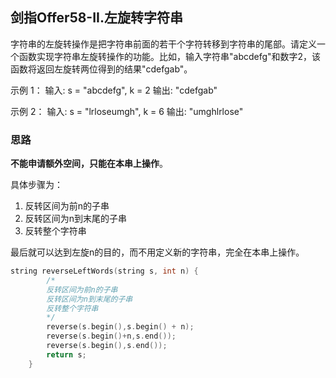## 剑指Offer58-II.左旋转字符串

字符串的左旋转操作是把字符串前面的若干个字符转移到字符串的尾部。请定义一个函数实现字符串左旋转操作的功能。比如，输入字符串"abcdefg"和数字2，该函数将返回左旋转两位得到的结果"cdefgab"。

示例 1：
输入: s = "abcdefg", k = 2
输出: "cdefgab"

示例 2：
输入: s = "lrloseumgh", k = 6
输出: "umghlrlose"

### 思路

**不能申请额外空间，只能在本串上操作**。

具体步骤为：

1. 反转区间为前n的子串
2. 反转区间为n到末尾的子串
3. 反转整个字符串

最后就可以达到左旋n的目的，而不用定义新的字符串，完全在本串上操作。

```cpp
string reverseLeftWords(string s, int n) {
        /*
        反转区间为前n的子串
        反转区间为n到末尾的子串
        反转整个字符串
        */
        reverse(s.begin(),s.begin() + n);
        reverse(s.begin()+n,s.end());
        reverse(s.begin(),s.end());
        return s;
    }
```

